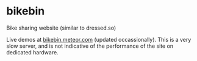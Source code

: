 # bikebin
Bike sharing website (similar to dressed.so)

Live demos at [bikebin.meteor.com](http://bikeshare.meteor.com) (updated occassionally).  This is a very slow server, and is not indicative of the performance of the site on dedicated hardware.
